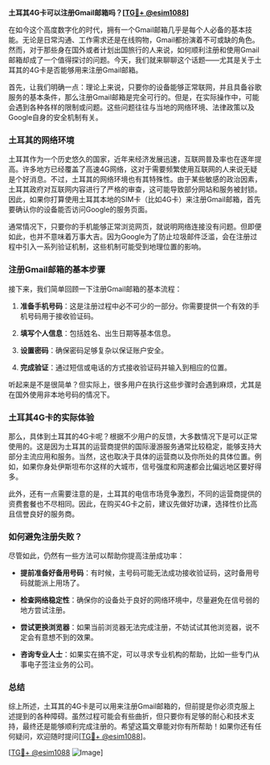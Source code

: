 **土耳其4G卡可以注册Gmail邮箱吗？[[TG💪+ @esim1088](https://t.me/s/esim1088)]**

在如今这个高度数字化的时代，拥有一个Gmail邮箱几乎是每个人必备的基本技能。无论是日常沟通、工作需求还是在线购物，Gmail都扮演着不可或缺的角色。然而，对于那些身在国外或者计划出国旅行的人来说，如何顺利注册和使用Gmail邮箱却成了一个值得探讨的问题。今天，我们就来聊聊这个话题——尤其是关于土耳其的4G卡是否能够用来注册Gmail邮箱。

首先，让我们明确一点：理论上来说，只要你的设备能够正常联网，并且具备谷歌服务的基本条件，那么注册Gmail邮箱是完全可行的。但是，在实际操作中，可能会遇到各种各样的限制或问题。这些问题往往与当地的网络环境、法律政策以及Google自身的安全机制有关。

### 土耳其的网络环境

土耳其作为一个历史悠久的国家，近年来经济发展迅速，互联网普及率也在逐年提高。许多地方已经覆盖了高速4G网络，这对于需要频繁使用互联网的人来说无疑是个好消息。不过，土耳其的网络环境也有其特殊性。由于某些敏感的政治因素，土耳其政府对互联网内容进行了严格的审查，这可能导致部分网站和服务被封锁。因此，如果你打算使用土耳其本地的SIM卡（比如4G卡）来注册Gmail邮箱，首先要确认你的设备能否访问Google的服务页面。

通常情况下，只要你的手机能够正常浏览网页，就说明网络连接没有问题。但即便如此，也并不意味着万事大吉。因为Google为了防止垃圾邮件泛滥，会在注册过程中引入一系列验证机制，这些机制可能受到地理位置的影响。

### 注册Gmail邮箱的基本步骤

接下来，我们简单回顾一下注册Gmail邮箱的基本流程：

1. **准备手机号码**：这是注册过程中必不可少的一部分。你需要提供一个有效的手机号码用于接收验证码。
   
2. **填写个人信息**：包括姓名、出生日期等基本信息。

3. **设置密码**：确保密码足够复杂以保证账户安全。

4. **完成验证**：通过短信或电话的方式接收验证码并输入到相应的位置。

听起来是不是很简单？但实际上，很多用户在执行这些步骤时会遇到麻烦，尤其是在国外使用非本地号码的情况下。

### 土耳其4G卡的实际体验

那么，具体到土耳其的4G卡呢？根据不少用户的反馈，大多数情况下是可以正常使用的。这是因为土耳其的运营商提供的国际漫游服务通常比较稳定，能够支持大部分主流应用和服务。当然，这也取决于具体的运营商以及你所处的具体位置。例如，如果你身处伊斯坦布尔这样的大城市，信号强度和网速都会比偏远地区要好得多。

此外，还有一点需要注意的是，土耳其的电信市场竞争激烈，不同的运营商提供的资费套餐也不尽相同。因此，在购买4G卡之前，建议先做好功课，选择性价比高且信誉良好的服务商。

### 如何避免注册失败？

尽管如此，仍然有一些方法可以帮助你提高注册成功率：

- **提前准备好备用号码**：有时候，主号码可能无法成功接收验证码，这时备用号码就能派上用场了。
  
- **检查网络稳定性**：确保你的设备处于良好的网络环境中，尽量避免在信号弱的地方尝试注册。

- **尝试更换浏览器**：如果当前浏览器无法完成注册，不妨试试其他浏览器，说不定会有意想不到的效果。

- **咨询专业人士**：如果实在搞不定，可以寻求专业机构的帮助，比如一些专门从事电子签注业务的公司。

### 总结

综上所述，土耳其的4G卡是可以用来注册Gmail邮箱的，但前提是你必须克服上述提到的各种障碍。虽然过程可能会有些曲折，但只要你有足够的耐心和技术支持，最终还是能够顺利完成注册的。希望这篇文章能对你有所帮助！如果你还有任何疑问，欢迎随时提问[[TG💪+ @esim1088](https://t.me/s/esim1088)]。

[[TG💪+ @esim1088](https://t.me/s/esim1088) ![Image](https://i.postimg.cc/4NQfJmqS/Snipaste-2025-05-13-00-14-12.png)]
